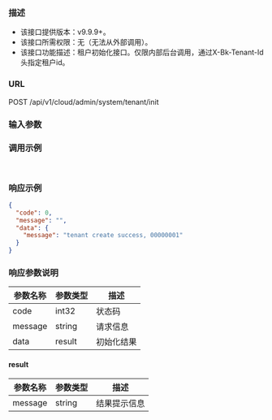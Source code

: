 ### 描述

- 该接口提供版本：v9.9.9+。
- 该接口所需权限：无（无法从外部调用）。
- 该接口功能描述：租户初始化接口。仅限内部后台调用，通过X-Bk-Tenant-Id头指定租户id。

### URL

POST /api/v1/cloud/admin/system/tenant/init

### 输入参数

### 调用示例

```json
 
```

### 响应示例

```json
{
  "code": 0,
  "message": "",
  "data": {
    "message": "tenant create success, 00000001"
  }
}
```

### 响应参数说明

| 参数名称    | 参数类型   | 描述    |
|---------|--------|-------|
| code    | int32  | 状态码   |
| message | string | 请求信息  |
| data    | result | 初始化结果 |

#### result

| 参数名称    | 参数类型   | 描述     |
|---------|--------|--------|
| message | string | 结果提示信息 |
